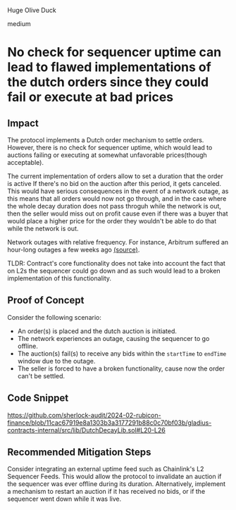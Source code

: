 Huge Olive Duck

medium

# No check for sequencer uptime can lead to flawed implementations of the dutch orders since they could fail or execute at bad prices


## Impact

The protocol implements a Dutch order mechanism to settle orders. However, there is no check for sequencer uptime, which would lead to auctions failing or executing at somewhat unfavorable prices(though acceptable).

The current implementation of orders allow to set a duration that the order is active If there's no bid on the auction after this period, it gets canceled. This would have serious consequences in the event of a network outage, as this means that all orders would now not go through, and in the case where the whole decay duration does not pass throguh while the network is out, then the seller would miss out on profit cause even if there was a buyer that would place a higher price for the order they wouldn't be able to do that while the network is out.

Network outages with relative frequency. For instance, Arbitrum suffered an hour-long outages a few weeks ago [(source)](https://github.com/ArbitrumFoundation/docs/blob/50ee88b406e6e5f3866b32d147d05a6adb0ab50e/postmortems/15_Dec_2023.md).

TLDR: Contract's core functionality does not take into account the fact that on L2s the sequencer could go down and as such would lead to a broken implementation of this functionality.

## Proof of Concept

Consider the following scenario:

- An order(s) is placed and the dutch auction is initiated.
- The network experiences an outage, causing the sequencer to go offline.
- The auction(s) fail(s) to receive any bids within the `startTime` to `endTime` window due to the outage.
- The seller is forced to have a broken functionality, cause now the order can't be settled.


## Code Snippet

https://github.com/sherlock-audit/2024-02-rubicon-finance/blob/11cac67919e8a1303b3a3177291b88c0c70bf03b/gladius-contracts-internal/src/lib/DutchDecayLib.sol#L20-L26



## Recommended Mitigation Steps

Consider integrating an external uptime feed such as Chainlink's L2 Sequencer Feeds. This would allow the protocol to invalidate an auction if the sequencer was ever offline during its duration. Alternatively, implement a mechanism to restart an auction if it has received no bids, or if the sequencer went down while it was live.
